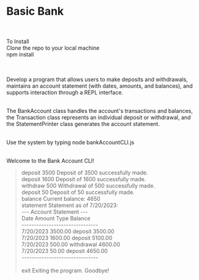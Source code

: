 # Basic Bank

<br><br>
To Install<br>
Clone the repo to your local machine<br>
npm install<br>

<br><br>
Develop a program that allows users to make deposits and withdrawals, maintains an account statement (with dates, amounts, and balances), and supports interaction through a REPL interface.<br><br>

The BankAccount class handles the account's transactions and balances, the Transaction class represents an individual deposit or withdrawal, and the StatementPrinter class generates the account statement.<br><br>

Use the system by typing node bankAccountCLI.js <br>
<br>

Welcome to the Bank Account CLI!<br>

> deposit 3500
> Deposit of 3500 successfully made.<br>
> deposit 1600
> Deposit of 1600 successfully made.<br>
> withdraw 500
> Withdrawal of 500 successfully made.<br>
> deposit 50
> Deposit of 50 successfully made.<br>
> balance
> Current balance: 4650<br>
> statement
> Statement as of 7/20/2023:<br>
> --- Account Statement ---<br>
> Date Amount Type Balance<br>
> -------------------------------<br>
> 7/20/2023 3500.00 deposit 3500.00<br>
> 7/20/2023 1600.00 deposit 5100.00<br>
> 7/20/2023 500.00 withdrawal 4600.00<br>
> 7/20/2023 50.00 deposit 4650.00<br>
> -------------------------------<br>
> <br>
> exit
> Exiting the program. Goodbye!<br>
